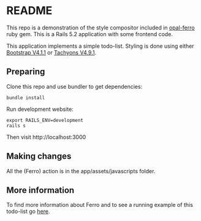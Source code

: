 # README
This repo is a demonstration of the style compositor included in
[opal-ferro](https://github.com/easydatawarehousing/opal-ferro)
ruby gem. This is a Rails 5.2 application with some frontend code.

This application implements a simple todo-list. Styling is done
using either [Bootstrap V4.1.1](https://getbootstrap.com/) or
[Tachyons V4.9.1](https://tachyons.io/).

## Preparing
Clone this repo and use bundler to get dependencies:

    bundle install

Run development website:

    export RAILS_ENV=development
    rails s

Then visit http://localhost:3000

## Making changes
All the (Ferro) action is in the app/assets/javascripts
folder.

## More information
To find more information about Ferro and to see a running example
of this todo-list go
[here](https://easydatawarehousing.github.io/ferro/example3).